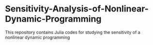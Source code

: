 # Sensitivity-Analysis-of-Nonlinear-Dynamic-Programming
This repository contains Julia codes for studying the sensitivity of a nonlinear dynamic programming
